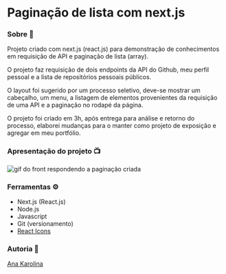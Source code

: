 <h1>Paginação de lista com next.js</h1>

<h3>Sobre 📖</h3>

<p>Projeto criado com next.js (react.js) para demonstração de conhecimentos em requisição de API e paginação de lista (array). </p>

<p>O projeto faz requisição de dois endpoints da API do Github, meu perfil pessoal e a lista de repositórios pessoais públicos.</p>

<p>O layout foi sugerido por um processo seletivo, deve-se mostrar um cabeçalho, um menu, a listagem de elementos provenientes da requisição de uma API e a paginação no rodapé da página.</p>

<p>O projeto foi criado em 3h, após entrega para análise e retorno do processo, elaborei mudanças para o manter como projeto de exposição e agregar em meu portfólio.</p>

<h3>Apresentação do projeto 📺</h3>

<img  src="https://github.com/kasvrol/processo-seletivo-at-group/blob/main/public/gif.gif" alt="gif do front respondendo a paginação criada"/>

<h3>Ferramentas  ⚙️</h3>
<ul>
<li>Next.js (React.js)</li>
<li>Node.js</li>
<li>Javascript</li>
<li>Git (versionamento)</li>
<li><a href="https://react-icons.github.io/react-icons/">React Icons</a></li>
</ul>

<h3>Autoria 🐻</h3>
<a href="https://github.com/kasvrol">Ana Karolina</a>
